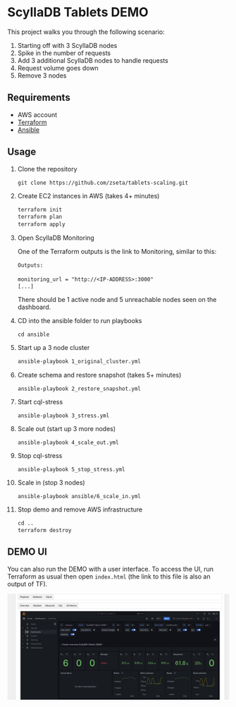 # ScyllaDB Tablets DEMO
This project walks you through the following scenario:
1. Starting off with 3 ScyllaDB nodes
1. Spike in the number of requests
1. Add 3 additional ScyllaDB nodes to handle requests
1. Request volume goes down
1. Remove 3 nodes

## Requirements
* AWS account
* [Terraform](https://developer.hashicorp.com/terraform/tutorials/aws-get-started/install-cli)
* [Ansible](https://docs.ansible.com/ansible/latest/installation_guide/intro_installation.html)

## Usage
1. Clone the repository
    ```
    git clone https://github.com/zseta/tablets-scaling.git
    ```
1. Create EC2 instances in AWS (takes 4+ minutes)
    ```bash
    terraform init
    terraform plan
    terraform apply
    ```
1. Open ScyllaDB Monitoring
    
    One of the Terraform outputs is the link to Monitoring, similar to this:
    ```
    Outputs:

    monitoring_url = "http://<IP-ADDRESS>:3000"
    [...]
    ```
    There should be 1 active node and 5 unreachable nodes seen on the dashboard.
1. CD into the ansible folder to run playbooks
    ```
    cd ansible
    ```
1. Start up a 3 node cluster
    ```bash
    ansible-playbook 1_original_cluster.yml
    ```
1. Create schema and restore snapshot (takes 5+ minutes)
    ```
    ansible-playbook 2_restore_snapshot.yml
    ```
1. Start cql-stress
    ```
    ansible-playbook 3_stress.yml
    ```
1. Scale out (start up 3 more nodes)
    ```
    ansible-playbook 4_scale_out.yml
    ```
1. Stop cql-stress
    ```
    ansible-playbook 5_stop_stress.yml
    ```
1. Scale in (stop 3 nodes)
    ```
    ansible-playbook ansible/6_scale_in.yml
    ```
1. Stop demo and remove AWS infrastructure
    ```
    cd ..
    terraform destroy
    ```

## DEMO UI
You can also run the DEMO with a user interface. To access the UI, run Terraform as usual then open `index.html` (the link to this file is also an output of TF).

![ui screenshot](./images/ui_screen.png)
